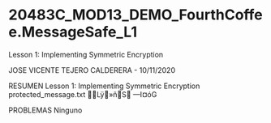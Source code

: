 # 20483C_MOD13_DEMO_FourthCoffee.MessageSafe_L1
Lesson 1: Implementing Symmetric Encryption

JOSE VICENTE TEJERO CALDERERA - 10/11/2020

RESUMEN
Lesson 1: Implementing Symmetric Encryption
protected_message.txt
Lÿ»ñS
—I¤óG


PROBLEMAS
Ninguno
